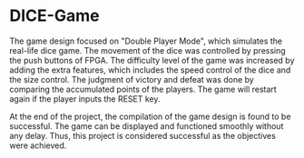 # DICE-Game

The game design focused on "Double Player Mode", which simulates the real-life dice game. The movement of the dice was controlled by pressing the push buttons of FPGA. The difficulty level of the game was increased by adding the extra features, which includes the speed control of the dice and the size control. The judgment of victory and defeat was done by comparing the accumulated points of the players. The game will restart again if the player inputs the RESET key.

At the end of the project, the compilation of the game design is found to be successful. The game can be displayed and functioned smoothly without any delay. Thus, this project is considered successful as the objectives were achieved.
